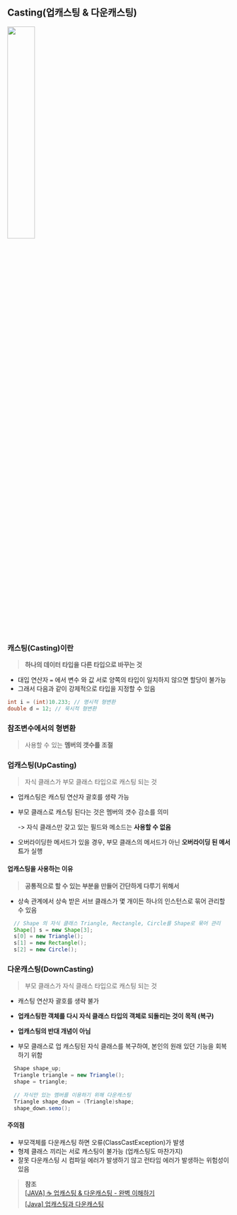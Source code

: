 ## Casting(업캐스팅 & 다운캐스팅)

<img src = "https://www.scaler.com/topics/images/upcasting-and-downcasting-in-java-thumbnail.webp" width="35%" height="35%">

### 캐스팅(Casting)이란
> **하나의 데이터 타입을 다른 타입으로 바꾸는 것**

- 대입 연산자 `=` 에서 변수 와 값 서로 양쪽의 타입이 일치하지 않으면 할당이 불가능
- 그래서 다음과 같이 강제적으로 타입을 지정할 수 있음

```c
int i = (int)10.233; // 명시적 형변환
double d = 12; // 묵시적 형변환
```

### 참조변수에서의 형변환

> 사용할 수 있는 **멤버의 갯수를 조절**

### 업캐스팅(UpCasting)

> 자식 클래스가 부모 클래스 타입으로 캐스팅 되는 것

- 업캐스팅은 캐스팅 연산자 괄호를 생략 가능

- 부모 클래스로 캐스팅 된다는 것은 멤버의 갯수 감소를 의미<br>

  -> 자식 클래스만 갖고 있는 필드와 메소드는 **사용할 수 없음**

- 오버라이딩한 메서드가 있을 경우, 부모 클래스의 메서드가 아닌 **오버라이딩 된 메서드**가 실행

#### 업캐스팅을 사용하는 이유

> **공통적으로 할 수 있는 부분을 만들어 간단하게 다루기 위해서**

- 상속 관계에서 상속 받은 서브 클래스가 몇 개이든 하나의 인스턴스로 묶어 관리할 수 있음
```Java
  // Shape 의 자식 클래스 Triangle, Rectangle, Circle를 Shape로 묶어 관리
  Shape[] s = new Shape[3];
  s[0] = new Triangle();
  s[1] = new Rectangle();
  s[2] = new Circle();
```

### 다운캐스팅(DownCasting)

> 부모 클래스가 자식 클래스 타입으로 캐스팅 되는 것

- 캐스팅 연산자 괄호를 생략 불가

- **업캐스팅한 객체를 다시 자식 클래스 타입의 객체로 되돌리는 것이 목적 (복구)**

- **업캐스팅의 반대 개념이 아님**

- 부모 클래스로 업 캐스팅된 자식 클래스를 복구하여, 본인의 원래 있던 기능을 회복하기 위함

```C#
  Shape shape_up;
  Triangle triangle = new Triangle();
  shape = triangle;
  
  // 자식만 있는 멤버를 이용하기 위해 다운캐스팅
  Triangle shape_down = (Triangle)shape;
  shape_down.semo();
```

#### 주의점

- 부모객체를 다운캐스팅 하면 오류(ClassCastException)가 발생
- 형제 클래스 끼리는 서로 캐스팅이 불가능 (업캐스팅도 마찬가지)
- 잘못 다운캐스팅 시 컴파일 에러가 발생하기 않고 런타임 에러가 발생하는 위험성이 있음

> **참조**<br>
> [[JAVA] ☕ 업캐스팅 & 다운캐스팅 - 완벽 이해하기](https://inpa.tistory.com/entry/JAVA-%E2%98%95-%EC%97%85%EC%BA%90%EC%8A%A4%ED%8C%85-%EB%8B%A4%EC%9A%B4%EC%BA%90%EC%8A%A4%ED%8C%85-%ED%95%9C%EB%B0%A9-%EC%9D%B4%ED%95%B4%ED%95%98%EA%B8%B0#%EC%97%85%EC%BA%90%EC%8A%A4%ED%8C%85(UpCasting))<br>
> [[Java] 업캐스팅과 다운캐스팅](https://velog.io/@smallcherry/Java-UpCastingAndDownCasting)
